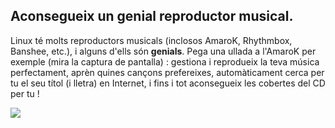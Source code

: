<?php require("../../entete.php"); ?> <?php require("../../base.php"); ?>

<div id="corps">

<h2>Aconsegueix un genial reproductor musical.</h2>

Linux té molts reproductors musicals (inclosos AmaroK, Rhythmbox, 
Banshee, etc.), i alguns d'ells són <b>genials</b>. Pega una ullada a 
l'AmaroK per exemple (mira la captura de pantalla) : gestiona i 
reprodueix la teva música perfectament, aprèn quines cançons 
prefereixes, automàticament cerca per tu el seu títol (i lletra) en 
Internet, i fins i tot aconsegueix les cobertes del CD per tu !

<img src="Images/amarok.png" />

</div>


